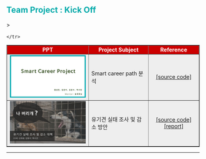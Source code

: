 ##  <font color='#00AAAA'>Team Project : Kick Off</font>

<div align="left">
<table border=1 bgcolor="#EEEEEE">
	<tr bgcolor="#CC0000">
		<td width="500"><div align="center"><font color="#FFFFFF"><b>PPT        </b></font></div></td>
		<td width="300"><div align="center"><font color="#FFFFFF"><b>Project Subject     </b></font></div></td>
		<td width="200"><div align="center"><font color="#FFFFFF"><b>Reference  </b></font></div></td>>
	</tr>
	<tr>
		<td><div align="center"> <a href="Smart Career path 분석/결과 보고서_SmartCareer.pdf"><img src='images/SmartCareer.jpg' width=450></a>    </div></td>
		<td><div align="left"  > Smart career path 분석  </div></td>
		<td><div align="center"> <a href="Smart Career path 분석/Code/">[source code]</a>   </div></td>
	</tr>
	<tr>
		<td><div align="center"> <a href="유기견 실태 조사 및 감소 대책/결과 보고서_유기견 실태 조사 및 감소 방안.pdf"><img src='images/유기견 실태 조사 및 감소 방안.jpg' width=450></a>    </div></td>
		<td><div align="left"  > 유기견 실태 조사 및 감소 방안  </div></td>
		<td><div align="center"> <a href="유기견 실태 조사 및 감소 대책/Code/">[source code]</a> <br/> <a href="유기견 실태 조사 및 감소 대책/착수 보고서_유기견 실태 조사 및 감소 방안.pdf">[report]</a>            </div></td>
		
	</tr>


</table>
</div>

<hr>
